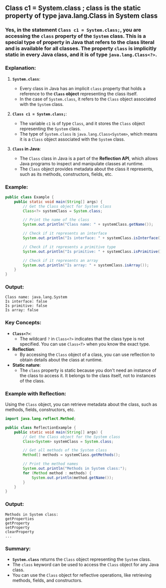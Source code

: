 ## Class c1 = System.class  ; class is  the static property  of type java.lang.Class in System class




### Yes, in the statement `Class c1 = System.class;`, you are accessing the `class` property of the `System` class. This is a special type of property in Java that refers to the **class literal** and is available for all classes. The property `class` is **implicitly static** in every Java class, and it is of type `java.lang.Class<?>`.

### Explanation:

1. **`System.class`**:
   - Every class in Java has an implicit `class` property that holds a reference to the **`Class` object** representing the class itself.
   - In the case of `System.class`, it refers to the `Class` object associated with the `System` class.

2. **`Class c1 = System.class;`**:
   - The variable `c1` is of type `Class`, and it stores the `Class` object representing the `System` class.
   - The type of `System.class` is `java.lang.Class<System>`, which means it is a `Class` object associated with the `System` class.

3. **`Class` in Java**:
   - The `Class` class in Java is a part of the **Reflection API**, which allows Java programs to inspect and manipulate classes at runtime.
   - The `Class` object provides metadata about the class it represents, such as its methods, constructors, fields, etc.

### Example:

```java
public class Example {
    public static void main(String[] args) {
        // Get the Class object for System class
        Class<?> systemClass = System.class;

        // Print the name of the class
        System.out.println("Class name: " + systemClass.getName());

        // Check if it represents an interface
        System.out.println("Is interface: " + systemClass.isInterface());

        // Check if it represents a primitive type
        System.out.println("Is primitive: " + systemClass.isPrimitive());

        // Check if it represents an array
        System.out.println("Is array: " + systemClass.isArray());
    }
}
```

### Output:
```
Class name: java.lang.System
Is interface: false
Is primitive: false
Is array: false
```

### Key Concepts:
- **`Class<?>`**: 
   - The wildcard `?` in `Class<?>` indicates that the class type is not specified. You can use `Class<T>` when you know the exact type.
- **Reflection**:
   - By accessing the `Class` object of a class, you can use reflection to obtain details about the class at runtime.
- **Static nature**:
   - The `class` property is static because you don't need an instance of the class to access it. It belongs to the class itself, not to instances of the class.

### Example with Reflection:
Using the `Class` object, you can retrieve metadata about the class, such as methods, fields, constructors, etc.

```java
import java.lang.reflect.Method;

public class ReflectionExample {
    public static void main(String[] args) {
        // Get the Class object for the System class
        Class<System> systemClass = System.class;

        // Get all methods of the System class
        Method[] methods = systemClass.getMethods();

        // Print the method names
        System.out.println("Methods in System class:");
        for (Method method : methods) {
            System.out.println(method.getName());
        }
    }
}
```

### Output:
```
Methods in System class:
getProperties
getProperty
setProperty
clearProperty
...
```

### Summary:
- **`System.class`** returns the `Class` object representing the `System` class.
- The `class` keyword can be used to access the `Class` object for any Java class.
- You can use the `Class` object for reflective operations, like retrieving methods, fields, and constructors.

